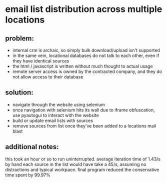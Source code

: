 # email list distribution across multiple locations

## problem:
* internal crm is archaic, so simply bulk download/upload isn't supported
* in the same vein, locational databases do not talk to each other, even if they have identical sources
* the html / javascript is written without much thought to actual usage
* remote server access is owned by the contracted company, and they do not allow access to their database

## solution:
* navigate through the website using selenium
* once navigation with selenium hits its wall due to iframe obfuscation, use pyautogui to interact with the website
* build or update email lists with sources
* remove sources from list once they've been added to a locations mail blast

## additional notes:
this took an hour or so to run uninterrupted. average iteration time of 1.43/s
by hand each source in the list would have take a 45/s, assuming no distractions and typical workpace.
final program reduced the conservative time spent by 99.97%
